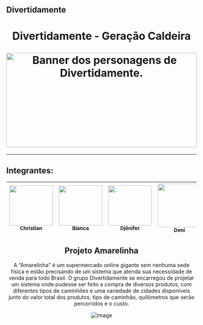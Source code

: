 ## Divertidamente
<h1 align="center">
  <p align="center"> Divertidamente - Geração Caldeira </p>
<img width="100%" height="250px" src="https://i.pinimg.com/originals/0d/8a/0b/0d8a0bf3f22c75daa3472466dbe8f327.jpg" alt="Banner dos personagens de Divertidamente.">
</h1>

----------------------------------------

## Integrantes:

<div align="center">
  
| [<img loading="lazy" src="https://64.media.tumblr.com/f22960638c895e86616814d91efa6c7a/3a3e3ac34207e128-c7/s500x750/91ae06f463dcc9b9552ad25424a28417e651c87f.png" width=115 height=106><br><sub>Christian</sub>](github) |  [<img loading="lazy" src="https://i.pinimg.com/originals/21/51/0f/21510f1196e0595b195ca57a57980e39.jpg" width=115 height=106><br><sub>Bianca</sub>](github) |  [<img loading="lazy" src="https://static.wikia.nocookie.net/disney/images/a/ad/Profile_-_Sadness.png/revision/latest?cb=20190902211738" width=115 height=106><br><sub>Djênifer</sub>](https://github.com/DjGurskas)  | [<img loading="lazy" src="https://64.media.tumblr.com/13802dc813d75f8def828c701aeeb263/91a33263604646e6-87/s500x750/46c94c9433f93507bee50f602f843d7cc237df81.pnj" width=115><br><sub>Deni</sub>](github)  | [<img loading="lazy" src="https://i.pinimg.com/originals/45/9e/36/459e36a3e8623c57609ef5a77737b19b.jpg" width=115 height=106 ><br><sub>Marco</sub>](https://github.com/MarquinCss) | 
| :---: | :---: | :---: | :---: | :---: |

</div> 

<div align="center">
  
   ## Projeto Amarelinha
   
A “Amarelinha” é um supermercado online gigante sem nenhuma sede física e estão precisando de um sistema que atenda sua necessidade de venda para todo Brasil. O grupo Divertidamente se encarregou de projetar um sistema onde pudesse ser feito a compra de diversos produtos, com diferentes tipos de caminhões e uma variedade de cidades disponíveis junto do valor total dos produtos, tipo de caminhão, quilômetros que serão percorridos e o custo.

 ![image](https://github.com/DjGurskas/projeto-revisao-divertidamente/assets/115740827/36075193-0d7e-44e3-8bf8-dc9aaf0c4998)

</div>
